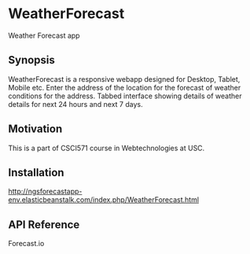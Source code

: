 # WeatherForecast
Weather Forecast app

## Synopsis
WeatherForecast is a responsive webapp designed for Desktop, Tablet, Mobile etc.
Enter the address of the location for the forecast of weather conditions for the address.
Tabbed interface showing details of weather details for next 24 hours and next 7 days.

## Motivation
This is a part of CSCI571 course in Webtechnologies at USC.

## Installation
http://ngsforecastapp-env.elasticbeanstalk.com/index.php/WeatherForecast.html

## API Reference
Forecast.io
